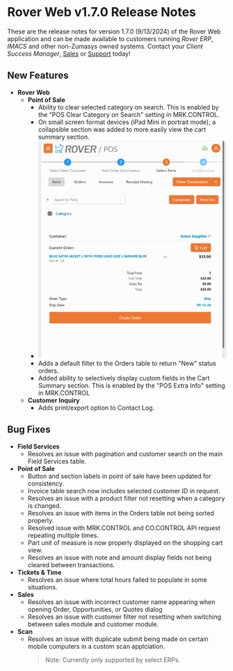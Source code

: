 # Rover Web v1.7.0 Release Notes

<badge text= "Version 1.7.0" vertical="middle" />

<PageHeader />

These are the release notes for version 1.7.0 (9/13/2024) of the Rover Web application and can be made available to customers running _Rover ERP_, _IMACS_ and other non-Zumasys owned systems. Contact your _Client Success Manager_, [Sales](mailto:sales@zumasys.com?subject=Rover%20Web%20v1.7.0) or [Support](mailto:help@zumasys.com?subject=Rover%20Web%20v1.7.0) today!

## New Features

- **Rover Web**
  - **Point of Sale**
    - Ability to clear selected category on search. This is enabled by the "POS Clear Category on Search" setting in MRK.CONTROL.
    - On small screen format devices (iPad Mini in portrait mode), a collapsible section was added to more easily view the cart summary section.
    - ![Collapsible Parts](./CategoryCollapse.gif) 
    - Adds a default filter to the Orders table to return "New" status orders.
    - Added ability to selectively display custom fields in the Cart Summary section. This is enabled by the "POS Extra Info" setting in MRK.CONTROL
  - **Customer Inquiry**
    - Adds print/export option to Contact Log.

## Bug Fixes

- **Field Services**
  - Resolves an issue with pagination and customer search on the main Field Services table.
- **Point of Sale**
  - Button and section labels in point of sale have been updated for consistency.
  - Invoice table search now includes selected customer ID in request.
  - Resolves an issue with a product filter not resetting when a category is changed.
  - Resolves an issue with items in the Orders table not being sorted properly.
  - Resolved issue with MRK.CONTROL and CO.CONTROL API request repeating multiple times.
  - Part unit of measure is now properly displayed on the shopping cart view.
  - Resolves an issue with note and amount display fields not being cleared between transactions.
- **Tickets & Time**
  - Resolves an issue where total hours failed to populate in some situations.
- **Sales**
  - Resolves an issue with incorrect customer name appearing when opening Order, Opportunities, or Quotes dialog
  - Resolves an issue with customer filter not resetting when switching between sales module and customer module.
- **Scan**
  - Resolves an issue with duplicate submit being made on certain mobile computers in a custom scan applciation.
    > Note: Currently only supported by select ERPs.
<PageFooter />
